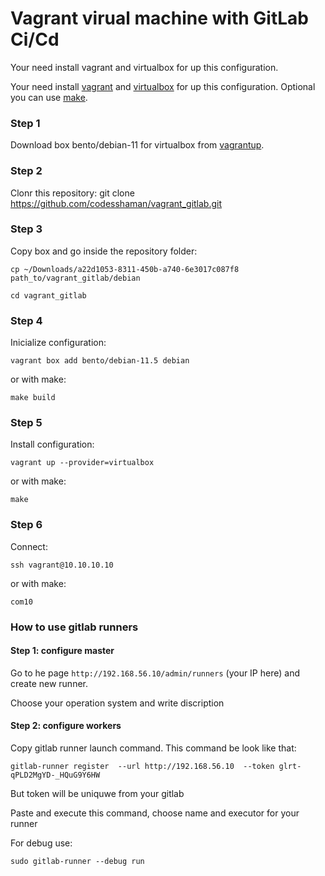 # Vagrant virual machine with GitLab Ci/Cd

Your need install vagrant and virtualbox for up this configuration.

Your need install [vagrant](https://github.com/hashicorp/vagrant-installers/releases/tag/v2.3.4.dev%2Bmain "vagrant") and  [virtualbox](https://www.virtualbox.org/ "virtualbox") for up this configuration. Optional you can use [make](https://www.gnu.org/software/make/ "make").

### Step 1

Download box bento/debian-11 for virtualbox from [vagrantup](https://app.vagrantup.com/bento/boxes/debian-11.5 "vagrantup").

### Step 2

Clonr this repository: git clone https://github.com/codesshaman/vagrant_gitlab.git

### Step 3

Copy box and go inside the repository folder:

``cp ~/Downloads/a22d1053-8311-450b-a740-6e3017c087f8 path_to/vagrant_gitlab/debian``

``cd vagrant_gitlab``

### Step 4

Inicialize configuration:

``vagrant box add bento/debian-11.5 debian``

or with make:

``make build``

### Step 5

Install configuration:

``vagrant up --provider=virtualbox``

or with make:

``make``

### Step 6

Connect:

``ssh vagrant@10.10.10.10``

or with make:

``com10``


### How to use gitlab runners

#### Step 1: configure master

Go to he page ``http://192.168.56.10/admin/runners`` (your IP here) and create new runner.

Choose your operation system and write discription

#### Step 2: configure workers

Copy gitlab runner launch command. This command be look like that:

``gitlab-runner register  --url http://192.168.56.10  --token glrt-qPLD2MgYD-_HQuG9Y6HW``

But token will be uniquwe from your gitlab

Paste and execute this command, choose name and executor for your runner

For debug use:

``sudo gitlab-runner --debug run``
